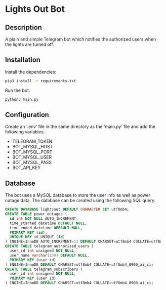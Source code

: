 # Lights Out Bot

## Description

A plain and simple Telegram bot which notifies the authorized users when the lights are turned off.

## Installation

Install the dependencies:

```bash
pip3 install -r requirements.txt
```

Run the bot:

```bash
python3 main.py
```

## Configuration
Create an '.env' file in the same directory as the 'main.py' file and add the following variables:

- TELEGRAM_TOKEN
- BOT_MYSQL_HOST
- BOT_MYSQL_PORT
- BOT_MYSQL_USER
- BOT_MYSQL_PASS
- BOT_API_KEY

## Database
The bot uses a MySQL database to store the user info as well as power outage data. The database can be created using the following SQL query:

```sql
CREATE DATABASE lightsout DEFAULT CHARACTER SET utf8mb4;
CREATE TABLE power_outages (
  id int NOT NULL AUTO_INCREMENT,
  time_started datetime DEFAULT NULL,
  time_ended datetime DEFAULT NULL,
  PRIMARY KEY (id),
  UNIQUE KEY id_UNIQUE (id)
) ENGINE=InnoDB AUTO_INCREMENT=13 DEFAULT CHARSET=utf8mb4 COLLATE=utf8mb4_0900_ai_ci;
CREATE TABLE telegram_authorized_users (
  user_id int unsigned NOT NULL,
  user_name varchar(100) DEFAULT NULL,
  PRIMARY KEY (user_id)
) ENGINE=InnoDB DEFAULT CHARSET=utf8mb4 COLLATE=utf8mb4_0900_ai_ci;
CREATE TABLE telegram_subscribers (
  user_id int unsigned NOT NULL,
  PRIMARY KEY (user_id)
) ENGINE=InnoDB DEFAULT CHARSET=utf8mb4 COLLATE=utf8mb4_0900_ai_ci;
```